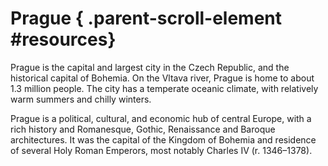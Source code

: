 # Prague { .parent-scroll-element #resources}

Prague is the capital and largest city in the Czech Republic, and the historical capital of Bohemia. On the Vltava river, Prague is home to about 1.3 million people. The city has a temperate oceanic climate, with relatively warm summers and chilly winters.

Prague is a political, cultural, and economic hub of central Europe, with a rich history and Romanesque, Gothic, Renaissance and Baroque architectures. It was the capital of the Kingdom of Bohemia and residence of several Holy Roman Emperors, most notably Charles IV (r. 1346–1378).